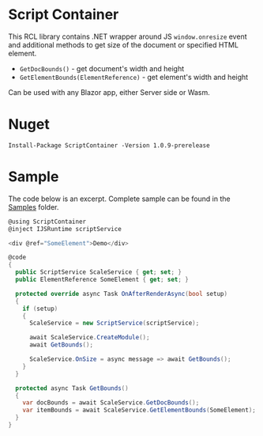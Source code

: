 # Script Container

This RCL library contains .NET wrapper around JS `window.onresize` event and additional methods to get size of the document or specified HTML element. 

- `GetDocBounds()` - get document's width and height 
- `GetElementBounds(ElementReference)` - get element's width and height  

Can be used with any Blazor app, either Server side or Wasm.

# Nuget

```
Install-Package ScriptContainer -Version 1.0.9-prerelease
```

# Sample 

The code below is an excerpt. 
Complete sample can be found in the [Samples](https://github.com/Indemos/ScriptContainer/tree/main/Samples) folder.

```C#
@using ScriptContainer
@inject IJSRuntime scriptService

<div @ref="SomeElement">Demo</div>

@code
{
  public ScriptService ScaleService { get; set; }
  public ElementReference SomeElement { get; set; }

  protected override async Task OnAfterRenderAsync(bool setup)
  {
    if (setup)
    {
      ScaleService = new ScriptService(scriptService);

      await ScaleService.CreateModule();
      await GetBounds();

      ScaleService.OnSize = async message => await GetBounds();
    }
  }

  protected async Task GetBounds()
  {
    var docBounds = await ScaleService.GetDocBounds();
    var itemBounds = await ScaleService.GetElementBounds(SomeElement);
  }
}
```
